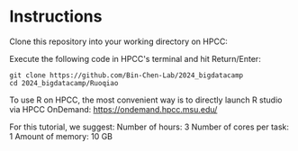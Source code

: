 # Instructions
Clone this repository into your working directory on HPCC:

Execute the following code in HPCC's terminal and hit Return/Enter: <br />

```
git clone https://github.com/Bin-Chen-Lab/2024_bigdatacamp
cd 2024_bigdatacamp/Ruoqiao
``` 
To use R on HPCC, the most convenient way is to directly launch R studio via HPCC OnDemand: https://ondemand.hpcc.msu.edu/ <br />

For this tutorial, we suggest:
Number of hours: 3
Number of cores per task: 1
Amount of memory: 10 GB


